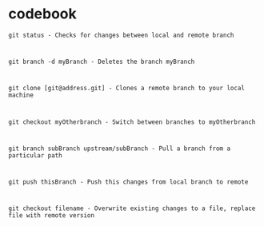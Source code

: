 # codebook

``` git status - Checks for changes between local and remote branch ```
#
``` git branch -d myBranch - Deletes the branch myBranch ```
#
``` git clone [git@address.git] - Clones a remote branch to your local machine ```
#
``` git checkout myOtherbranch - Switch between branches to myOtherbranch ```
#
``` git branch subBranch upstream/subBranch - Pull a branch from a particular path ```
#
``` git push thisBranch - Push this changes from local branch to remote ```
#
``` git checkout filename - Overwrite existing changes to a file, replace file with remote version ```
#
